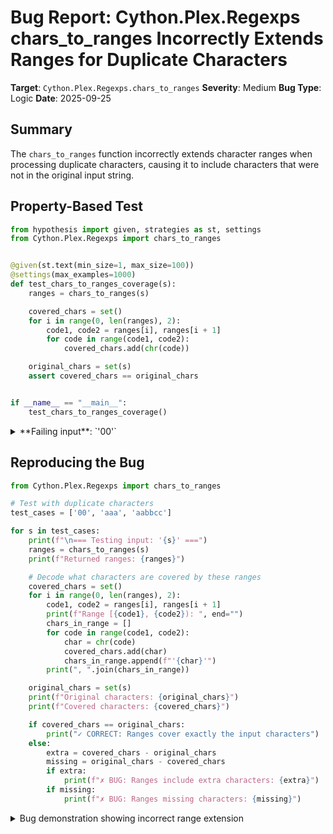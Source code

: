 # Bug Report: Cython.Plex.Regexps chars_to_ranges Incorrectly Extends Ranges for Duplicate Characters

**Target**: `Cython.Plex.Regexps.chars_to_ranges`
**Severity**: Medium
**Bug Type**: Logic
**Date**: 2025-09-25

## Summary

The `chars_to_ranges` function incorrectly extends character ranges when processing duplicate characters, causing it to include characters that were not in the original input string.

## Property-Based Test

```python
from hypothesis import given, strategies as st, settings
from Cython.Plex.Regexps import chars_to_ranges


@given(st.text(min_size=1, max_size=100))
@settings(max_examples=1000)
def test_chars_to_ranges_coverage(s):
    ranges = chars_to_ranges(s)

    covered_chars = set()
    for i in range(0, len(ranges), 2):
        code1, code2 = ranges[i], ranges[i + 1]
        for code in range(code1, code2):
            covered_chars.add(chr(code))

    original_chars = set(s)
    assert covered_chars == original_chars


if __name__ == "__main__":
    test_chars_to_ranges_coverage()
```

<details>

<summary>
**Failing input**: `'00'`
</summary>
```
Traceback (most recent call last):
  File "/home/npc/pbt/agentic-pbt/worker_/60/hypo.py", line 21, in <module>
    test_chars_to_ranges_coverage()
    ~~~~~~~~~~~~~~~~~~~~~~~~~~~~~^^
  File "/home/npc/pbt/agentic-pbt/worker_/60/hypo.py", line 6, in test_chars_to_ranges_coverage
    @settings(max_examples=1000)
                   ^^^
  File "/home/npc/miniconda/lib/python3.13/site-packages/hypothesis/core.py", line 2124, in wrapped_test
    raise the_error_hypothesis_found
  File "/home/npc/pbt/agentic-pbt/worker_/60/hypo.py", line 17, in test_chars_to_ranges_coverage
    assert covered_chars == original_chars
           ^^^^^^^^^^^^^^^^^^^^^^^^^^^^^^^
AssertionError
Falsifying example: test_chars_to_ranges_coverage(
    s='00',
)
Explanation:
    These lines were always and only run by failing examples:
        /home/npc/miniconda/lib/python3.13/site-packages/Cython/Plex/Regexps.py:44
```
</details>

## Reproducing the Bug

```python
from Cython.Plex.Regexps import chars_to_ranges

# Test with duplicate characters
test_cases = ['00', 'aaa', 'aabbcc']

for s in test_cases:
    print(f"\n=== Testing input: '{s}' ===")
    ranges = chars_to_ranges(s)
    print(f"Returned ranges: {ranges}")

    # Decode what characters are covered by these ranges
    covered_chars = set()
    for i in range(0, len(ranges), 2):
        code1, code2 = ranges[i], ranges[i + 1]
        print(f"Range [{code1}, {code2}): ", end="")
        chars_in_range = []
        for code in range(code1, code2):
            char = chr(code)
            covered_chars.add(char)
            chars_in_range.append(f"'{char}'")
        print(", ".join(chars_in_range))

    original_chars = set(s)
    print(f"Original characters: {original_chars}")
    print(f"Covered characters: {covered_chars}")

    if covered_chars == original_chars:
        print("✓ CORRECT: Ranges cover exactly the input characters")
    else:
        extra = covered_chars - original_chars
        missing = original_chars - covered_chars
        if extra:
            print(f"✗ BUG: Ranges include extra characters: {extra}")
        if missing:
            print(f"✗ BUG: Ranges missing characters: {missing}")
```

<details>

<summary>
Bug demonstration showing incorrect range extension
</summary>
```

=== Testing input: '00' ===
Returned ranges: [48, 50]
Range [48, 50): '0', '1'
Original characters: {'0'}
Covered characters: {'0', '1'}
✗ BUG: Ranges include extra characters: {'1'}

=== Testing input: 'aaa' ===
Returned ranges: [97, 100]
Range [97, 100): 'a', 'b', 'c'
Original characters: {'a'}
Covered characters: {'c', 'a', 'b'}
✗ BUG: Ranges include extra characters: {'c', 'b'}

=== Testing input: 'aabbcc' ===
Returned ranges: [97, 103]
Range [97, 103): 'a', 'b', 'c', 'd', 'e', 'f'
Original characters: {'c', 'a', 'b'}
Covered characters: {'f', 'e', 'c', 'b', 'a', 'd'}
✗ BUG: Ranges include extra characters: {'e', 'f', 'd'}
```
</details>

## Why This Is A Bug

The `chars_to_ranges` function's docstring explicitly states it should return ranges that "cover all the characters in |s|". The natural interpretation is that it should cover exactly those characters, not additional ones. When the function receives duplicate characters, it incorrectly extends the range to include characters between duplicates that were never in the input.

This bug propagates to the public `Any()` constructor, which is documented as "an RE which matches any character in the string |s|". When `Any('00')` matches both '0' and '1', this violates the documented behavior - it should only match characters that are literally "in the string".

The bug occurs at line 43 of Regexps.py where the condition `code2 >= ord(char_list[i])` incorrectly increments `code2` when encountering duplicate characters. For example, when processing '00', after handling the first '0' (code=48), `code2` becomes 49. When checking the second '0', the condition `49 >= 48` is true, causing `code2` to increment to 50, thus including character '1' (code 49) in the range.

## Relevant Context

The `chars_to_ranges` function is used internally by several RE constructors in Cython's Plex module:
- `Any(s)` at line 436: Creates an RE matching any character in string s
- `AnyBut(s)` at line 446: Creates an RE matching any character NOT in string s

Both of these public APIs would be affected by this bug. The issue only manifests when the input string contains duplicate characters. The function attempts to handle duplicates by sorting the input (line 35), but the range-building logic incorrectly extends ranges when duplicates are present.

The algorithm appears to be attempting to build minimal ranges by extending them when consecutive characters are found, but it fails to account for the case where the "next" character is actually a duplicate of one already included in the range.

## Proposed Fix

```diff
--- a/Cython/Plex/Regexps.py
+++ b/Cython/Plex/Regexps.py
@@ -40,7 +40,7 @@ def chars_to_ranges(s):
         code1 = ord(char_list[i])
         code2 = code1 + 1
         i += 1
-        while i < n and code2 >= ord(char_list[i]):
+        while i < n and code2 > ord(char_list[i]):
             code2 += 1
             i += 1
         result.append(code1)
```